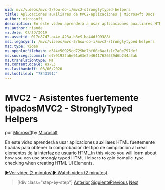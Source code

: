 ```yaml
---
uid: mvc/videos/mvc-2/how-do-i/mvc2-stronglytyped-helpers
title: Aplicaciones auxiliares de MVC2-aplicaciones | Microsoft Docs
author: microsoft
description: En este vídeo aprenderá a usar aplicaciones auxiliares HTML fuertemente tipadas para obtener la comprobación del tipo de compilación al crear elementos de la interfaz de usuario HTML.
ms.author: riande
ms.date: 03/23/2010
ms.assetid: 017e87d7-a44e-423a-b3e9-ba44df99388b
msc.legacyurl: /mvc/videos/mvc-2/how-do-i/mvc2-stronglytyped-helpers
msc.type: video
ms.openlocfilehash: d304e50925cd729be7bf60e8aafa1c7a0e797def
ms.sourcegitcommit: e7e91932a6e91a63e2e46417626f39d6b244a3ab
ms.translationtype: MT
ms.contentlocale: es-ES
ms.lasthandoff: 03/06/2020
ms.locfileid: "78431917"
---
```

# <a name="mvc2---stronglytyped-helpers"></a><span data-ttu-id="54624-103">MVC2 - Asistentes fuertemente tipados</span><span class="sxs-lookup"><span data-stu-id="54624-103">MVC2 - StronglyTyped Helpers</span></span>

<span data-ttu-id="54624-104">por [Microsoft](https://github.com/microsoft)</span><span class="sxs-lookup"><span data-stu-id="54624-104">by [Microsoft](https://github.com/microsoft)</span></span>

<span data-ttu-id="54624-105">En este vídeo aprenderá a usar aplicaciones auxiliares HTML fuertemente tipadas para obtener la comprobación del tipo de compilación al crear elementos de la interfaz de usuario HTML.</span><span class="sxs-lookup"><span data-stu-id="54624-105">In this video you will learn about how you can use strongly typed HTML Helpers to gain compile-type checking when creating HTML UI Elements.</span></span>

[<span data-ttu-id="54624-106">&#9654;Ver vídeo (2 minutos)</span><span class="sxs-lookup"><span data-stu-id="54624-106">&#9654; Watch video (2 minutes)</span></span>](https://channel9.msdn.com/Blogs/ASP-NET-Site-Videos/mvc2-stronglytyped-helpers)

> [!div class="step-by-step"]
> <span data-ttu-id="54624-107">[Anterior](mvc2-html-encoding.md)
> [Siguiente](mvc2-model-validation.md)</span><span class="sxs-lookup"><span data-stu-id="54624-107">[Previous](mvc2-html-encoding.md)
[Next](mvc2-model-validation.md)</span></span>
